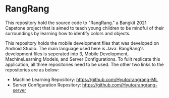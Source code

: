 # RangRang 

This repository hold the source code to "RangRang." a Bangkit 2021 Capstone project that is aimed to teach young children to be mindful of their surroundings by learning how to identify colors and objects.

This repository holds the mobile development files that was developed on Android Studio.
The main language used here is Java. RangRang's development files is seperated into 3, Mobile Development, MachineLearning Models, and Server Configurations. To fullt replicate this application, all three repositories need to be used. The other two links to the repositories are as below:
- Machine Learning Repository: https://github.com/Hyuto/rangrang-ML
- Server Configuration Repository: https://github.com/Hyuto/rangrang-server
